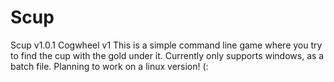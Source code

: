 # Scup
Scup v1.0.1
Cogwheel v1
This is a simple command line game where you try to find the cup with the gold under it.
Currently only supports windows, as a batch file. Planning to work on a linux version! (:
